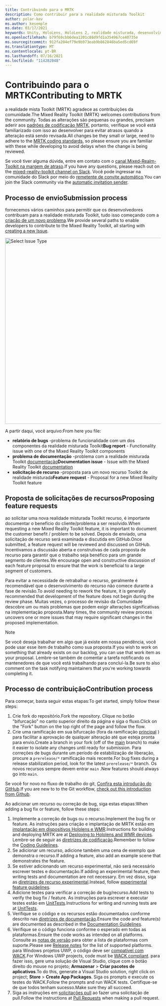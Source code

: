 ```yaml
---
title: Contribuindo para o MRTK
description: Como contribuir para a realidade misturada Toolkit
author: polar-kev
ms.author: kesemple
ms.date: 03/17/2021
keywords: Unity, HoloLens, HoloLens 2, realidade misturada, desenvolvimento, MRTK, relatório de bugs,
ms.openlocfilehash: b79f69cbb6dea1201c88d9fd1a354967ce40735e
ms.sourcegitcommit: 912fa204ef79e9b973eab9b862846ba5ed5cd69f
ms.translationtype: MT
ms.contentlocale: pt-BR
ms.lasthandoff: 07/16/2021
ms.locfileid: "114282048"
---
```

# <a name="contributing-to-mrtk"></a><span data-ttu-id="08a12-104">Contribuindo para o MRTK</span><span class="sxs-lookup"><span data-stu-id="08a12-104">Contributing to MRTK</span></span>

<span data-ttu-id="08a12-105">a realidade mista Toolkit (MRTK) agradece as contribuições da comunidade.</span><span class="sxs-lookup"><span data-stu-id="08a12-105">The Mixed Reality Toolkit (MRTK) welcomes contributions from the community.</span></span> <span data-ttu-id="08a12-106">Todas as alterações são pequenas ou grandes, precisam aderir aos [padrões de codificação MRTK](coding-guidelines.md), portanto, verifique se você está familiarizado com isso ao desenvolver para evitar atrasos quando a alteração está sendo revisada.</span><span class="sxs-lookup"><span data-stu-id="08a12-106">All changes be they small or large, need to adhere to the [MRTK coding standards](coding-guidelines.md), so please ensure you are familiar with these while developing to avoid delays when the change is being reviewed.</span></span>

<span data-ttu-id="08a12-107">Se você tiver alguma dúvida, entre em contato com o [canal Mixed-Realm-Toolkit na margem de atraso](https://holodevelopers.slack.com/messages/C2H4HT858).</span><span class="sxs-lookup"><span data-stu-id="08a12-107">If you have any questions, please reach out on the [mixed-reality-toolkit channel on Slack](https://holodevelopers.slack.com/messages/C2H4HT858).</span></span>
<span data-ttu-id="08a12-108">Você pode ingressar na comunidade do Slack por meio do [remetente de convite automático](https://holodevelopersslack.azurewebsites.net/).</span><span class="sxs-lookup"><span data-stu-id="08a12-108">You can join the Slack community via the [automatic invitation sender](https://holodevelopersslack.azurewebsites.net/).</span></span>

## <a name="submission-process"></a><span data-ttu-id="08a12-109">Processo de envio</span><span class="sxs-lookup"><span data-stu-id="08a12-109">Submission process</span></span>

<span data-ttu-id="08a12-110">fornecemos vários caminhos para permitir que os desenvolvedores contribuam para a realidade misturada Toolkit, tudo isso começando com a [criação de um novo problema](https://github.com/Microsoft/MixedRealityToolkit-Unity/issues/new/choose).</span><span class="sxs-lookup"><span data-stu-id="08a12-110">We provide several paths to enable developers to contribute to the Mixed Reality Toolkit, all starting with [creating a new Issue](https://github.com/Microsoft/MixedRealityToolkit-Unity/issues/new/choose).</span></span>

<img src="../features/images/contributing/SelectIssueType.png" width="600" alt="Select Issue Type">

<span data-ttu-id="08a12-111">A partir daqui, você arquivo:</span><span class="sxs-lookup"><span data-stu-id="08a12-111">From here you file:</span></span>

- <span data-ttu-id="08a12-112">**relatório de bugs** -problema de funcionalidade com um dos componentes da realidade misturada Toolkit</span><span class="sxs-lookup"><span data-stu-id="08a12-112">**Bug report** - Functionality issue with one of the Mixed Reality Toolkit components</span></span>
- <span data-ttu-id="08a12-113">**problema de documentação** -problema com a realidade misturada Toolkit [documentação](https://microsoft.github.io/MixedRealityToolkit-Unity)</span><span class="sxs-lookup"><span data-stu-id="08a12-113">**Documentation issue** - Issue with the Mixed Reality Toolkit [documentation](https://microsoft.github.io/MixedRealityToolkit-Unity)</span></span>
- <span data-ttu-id="08a12-114">**solicitação de recurso** -proposta para um novo recurso Toolkit de realidade misturada</span><span class="sxs-lookup"><span data-stu-id="08a12-114">**Feature request** - Proposal for a new Mixed Reality Toolkit feature</span></span>

## <a name="proposing-feature-requests"></a><span data-ttu-id="08a12-115">Proposta de solicitações de recursos</span><span class="sxs-lookup"><span data-stu-id="08a12-115">Proposing feature requests</span></span>

<span data-ttu-id="08a12-116">ao solicitar uma nova realidade misturada Toolkit recurso, é importante documentar o benefício do cliente/problema a ser resolvido.</span><span class="sxs-lookup"><span data-stu-id="08a12-116">When requesting a new Mixed Reality Toolkit feature, it is important to document the customer benefit / problem to be solved.</span></span> <span data-ttu-id="08a12-117">Depois de enviado, uma solicitação de recurso será examinada e discutida em GitHub.</span><span class="sxs-lookup"><span data-stu-id="08a12-117">Once submitted, a feature request will be reviewed and discussed on GitHub.</span></span> <span data-ttu-id="08a12-118">Incentivamos a discussão aberta e construtivas de cada proposta de recurso para garantir que o trabalho seja benéfico para um grande segmento de clientes.</span><span class="sxs-lookup"><span data-stu-id="08a12-118">We encourage open and constructive discussion of each feature proposal to ensure that the work is beneficial to a large segment of customers.</span></span>

<span data-ttu-id="08a12-119">Para evitar a necessidade de retrabalhar o recurso, geralmente é recomendável que o desenvolvimento do recurso não comece durante a fase de revisão.</span><span class="sxs-lookup"><span data-stu-id="08a12-119">To avoid needing to rework the feature, it is generally recommended that development of the feature does not begin during the review phase.</span></span> <span data-ttu-id="08a12-120">Muitas vezes, o processo de revisão da Comunidade descobre um ou mais problemas que podem exigir alterações significativas na implementação proposta.</span><span class="sxs-lookup"><span data-stu-id="08a12-120">Many times, the community review process uncovers one or more issues that may require significant changes in the proposed implementation.</span></span>

> [!NOTE]
> <span data-ttu-id="08a12-121">Se você deseja trabalhar em algo que já existe em nossa pendência, você pode usar esse item de trabalho como sua proposta.</span><span class="sxs-lookup"><span data-stu-id="08a12-121">If you wish to work on something that already exists on our backlog, you can use that work item as your proposal.</span></span> <span data-ttu-id="08a12-122">Lembre-se também de comentar a tarefa notificando os mantenedores de que você está trabalhando para concluí-la.</span><span class="sxs-lookup"><span data-stu-id="08a12-122">Be sure to also comment on the task notifying maintainers that you're working towards completing it.</span></span>

## <a name="contribution-process"></a><span data-ttu-id="08a12-123">Processo de contribuição</span><span class="sxs-lookup"><span data-stu-id="08a12-123">Contribution process</span></span>

<span data-ttu-id="08a12-124">Para começar, basta seguir estas etapas:</span><span class="sxs-lookup"><span data-stu-id="08a12-124">To get started, simply follow these steps:</span></span>

1. <span data-ttu-id="08a12-125">Crie fork do repositório.</span><span class="sxs-lookup"><span data-stu-id="08a12-125">Fork the repository.</span></span> <span data-ttu-id="08a12-126">Clique no botão "bifurcação" no canto superior direito da página e siga o fluxo.</span><span class="sxs-lookup"><span data-stu-id="08a12-126">Click on the "Fork" button on the top right of the page and follow the flow.</span></span>
1. <span data-ttu-id="08a12-127">Crie uma ramificação em sua bifurcação (fora da ramificação [principal](https://github.com/microsoft/mixedrealitytoolkit-unity/tree/main) ) para facilitar a aprovação de qualquer alteração até que esteja pronta para envio.</span><span class="sxs-lookup"><span data-stu-id="08a12-127">Create a branch in your fork (off of the [main](https://github.com/microsoft/mixedrealitytoolkit-unity/tree/main) branch) to make it easier to isolate any changes until ready for submission.</span></span> <span data-ttu-id="08a12-128">Para correções de bugs durante um período de estabilização de liberação, procure a `prerelease/*` ramificação mais recente.</span><span class="sxs-lookup"><span data-stu-id="08a12-128">For bug fixes during a release stabilization period, look for the latest `prerelease/*` branch.</span></span> <span data-ttu-id="08a12-129">Os novos recursos sempre devem entrar `main` .</span><span class="sxs-lookup"><span data-stu-id="08a12-129">New features should always go into `main`.</span></span>

<span data-ttu-id="08a12-130">Se você for novo no fluxo de trabalho do git, [Confira esta introdução do GitHub](https://guides.github.com/activities/hello-world/).</span><span class="sxs-lookup"><span data-stu-id="08a12-130">If you are new to to the Git workflow, [check out this introduction from Github](https://guides.github.com/activities/hello-world/).</span></span>

<span data-ttu-id="08a12-131">Ao adicionar um recurso ou correção de bug, siga estas etapas:</span><span class="sxs-lookup"><span data-stu-id="08a12-131">When adding a bug fix or feature, follow these steps:</span></span>

1. <span data-ttu-id="08a12-132">Implemente a correção de bugs ou o recurso.</span><span class="sxs-lookup"><span data-stu-id="08a12-132">Implement the bug fix or feature.</span></span> <span data-ttu-id="08a12-133">As instruções para criação e implantação de MRTK estão em [implantação em dispositivos Hololens e WMR](../supported-devices/wmr-mrtk.md).</span><span class="sxs-lookup"><span data-stu-id="08a12-133">Instructions for building and deploying MRTK are at [Deploying to Hololens and WMR devices](../supported-devices/wmr-mrtk.md).</span></span> <span data-ttu-id="08a12-134">Lembre-se de seguir as [diretrizes de codificação](../contributing/coding-guidelines.md).</span><span class="sxs-lookup"><span data-stu-id="08a12-134">Remember to follow the [Coding Guidelines](../contributing/coding-guidelines.md).</span></span>
1. <span data-ttu-id="08a12-135">Se adicionar um recurso, adicione também uma cena de exemplo que demonstra o recurso.</span><span class="sxs-lookup"><span data-stu-id="08a12-135">If adding a feature, also add an example scene that demonstrates the feature.</span></span>
1. <span data-ttu-id="08a12-136">Se estiver adicionando um recurso experimental, não será necessário escrever testes e documentação.</span><span class="sxs-lookup"><span data-stu-id="08a12-136">If adding an experimental feature, then writing tests and documentation are not necessary.</span></span> <span data-ttu-id="08a12-137">Em vez disso, siga as [diretrizes de recurso experimental](../contributing/experimental-features.md).</span><span class="sxs-lookup"><span data-stu-id="08a12-137">Instead, follow [experimental feature guidelines](../contributing/experimental-features.md).</span></span>
1. <span data-ttu-id="08a12-138">Adicione testes para verificar a correção de bug/recurso.</span><span class="sxs-lookup"><span data-stu-id="08a12-138">Add tests to verify the bug fix / feature.</span></span> <span data-ttu-id="08a12-139">As instruções para escrever e executar testes estão em [UnitTests](../contributing/unit-tests.md).</span><span class="sxs-lookup"><span data-stu-id="08a12-139">Instructions for writing and running tests are at [UnitTests](../contributing/unit-tests.md).</span></span>
1. <span data-ttu-id="08a12-140">Verifique se o código e os recursos estão documentados conforme descrito nas [diretrizes de documentação](../contributing/documentation-guide.md).</span><span class="sxs-lookup"><span data-stu-id="08a12-140">Ensure the code and feature(s) are documented as described in the [Documentation Guidelines](../contributing/documentation-guide.md).</span></span>
1. <span data-ttu-id="08a12-141">Verifique se o código funciona conforme o esperado em todas as plataformas.</span><span class="sxs-lookup"><span data-stu-id="08a12-141">Ensure the code works as intended on all platforms.</span></span> <span data-ttu-id="08a12-142">Consulte as [notas de versão](../release-notes/mrtk-26-release-notes.md) para obter a lista de plataformas com suporte.</span><span class="sxs-lookup"><span data-stu-id="08a12-142">Please see [Release notes](../release-notes/mrtk-26-release-notes.md) for the list of supported platforms.</span></span> <span data-ttu-id="08a12-143">para Windows projetos UWP, o código deve ser [compatível com WACK](https://developer.microsoft.com/windows/develop/app-certification-kit).</span><span class="sxs-lookup"><span data-stu-id="08a12-143">For Windows UWP projects, code must be [WACK compliant](https://developer.microsoft.com/windows/develop/app-certification-kit).</span></span> <span data-ttu-id="08a12-144">para fazer isso, gere uma solução de Visual Studio, clique com o botão direito do mouse no projeto; **Armazenar**  >  **Criar pacotes de aplicativos**.</span><span class="sxs-lookup"><span data-stu-id="08a12-144">To do this, generate a Visual Studio solution, right click on project; **Store** > **Create App Packages**.</span></span> <span data-ttu-id="08a12-145">Siga os prompts e execute os testes do WACK.</span><span class="sxs-lookup"><span data-stu-id="08a12-145">Follow the prompts and run WACK tests.</span></span> <span data-ttu-id="08a12-146">Certifique-se de que todos tenham sucesso.</span><span class="sxs-lookup"><span data-stu-id="08a12-146">Make sure they all succeed.</span></span>
1. <span data-ttu-id="08a12-147">Siga as instruções em [solicitações pull](../contributing/pull-requests.md) ao fazer uma solicitação de pull.</span><span class="sxs-lookup"><span data-stu-id="08a12-147">Follow the instructions at [Pull Requests](../contributing/pull-requests.md) when making a pull request.</span></span>
